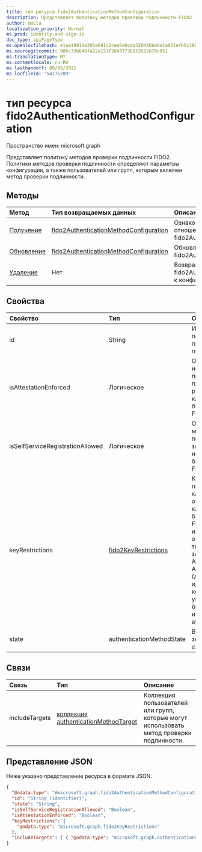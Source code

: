```yaml
---
title: тип ресурса fido2AuthenticationMethodConfiguration
description: Представляет политику методов проверки подлинности FIDO2
author: mmcla
localization_priority: Normal
ms.prod: identity-and-sign-in
doc_type: apiPageType
ms.openlocfilehash: e1ae1981de295e691c2cee5e0cda320446bebe1a021efb6c1898cd3ab91158d1
ms.sourcegitcommit: 986c33b848fa22a153f28437738953532b78c051
ms.translationtype: MT
ms.contentlocale: ru-RU
ms.lasthandoff: 08/05/2021
ms.locfileid: "54175289"
---
```

# <a name="fido2authenticationmethodconfiguration-resource-type"></a>тип ресурса fido2AuthenticationMethodConfiguration

Пространство имен: microsoft.graph

Представляет политику методов проверки подлинности FIDO2. Политики методов проверки подлинности определяют параметры конфигурации, а также пользователей или групп, которым включен метод проверки подлинности.


## <a name="methods"></a>Методы
|Метод|Тип возвращаемых данных|Описание|
|:---|:---|:---|
|[Получение](../api/fido2authenticationmethodconfiguration-get.md)|[fido2AuthenticationMethodConfiguration](../resources/fido2authenticationmethodconfiguration.md)|Ознакомьтесь с свойствами и отношениями объекта fido2AuthenticationMethodConfiguration.|
|[Обновление](../api/fido2authenticationmethodconfiguration-update.md)|[fido2AuthenticationMethodConfiguration](../resources/fido2authenticationmethodconfiguration.md)|Обновление свойств объекта fido2AuthenticationMethodConfiguration.|
|[Удаление](../api/fido2authenticationmethodconfiguration-delete.md)|Нет|Возвращает объект fido2AuthenticationMethodConfiguration к конфигурации по умолчанию.|


## <a name="properties"></a>Свойства
|Свойство|Тип|Описание|
|:---|:---|:---|
|id|String|Идентификатор политики метода проверки подлинности.|
|isAttestationEnforced|Логическое|Определяет, необходимо ли применять проверку для регистрации ключей безопасности FIDO2.|
|isSelfServiceRegistrationAllowed|Логическое|Определяет, могут ли пользователи зарегистрировать новые ключи безопасности FIDO2.|
|keyRestrictions|[fido2KeyRestrictions](../resources/fido2keyrestrictions.md)|Контролирует, применяются ли ключевые ограничения для ключей безопасности FIDO2, разрешая или отменяя определенные типы ключей в зависимости от Authenticator Attestation GUID (AAGUID), идентификатора, который указывает тип (например, make и model) аутентиста.|
|state|authenticationMethodState|Возможные значения: `enabled`, `disabled`.|

## <a name="relationships"></a>Связи
|Связь|Тип|Описание|
|:---|:---|:---|
|includeTargets|[коллекция authenticationMethodTarget](../resources/authenticationmethodtarget.md)|Коллекция пользователей или групп, которые могут использовать метод проверки подлинности.|

## <a name="json-representation"></a>Представление JSON
Ниже указано представление ресурса в формате JSON.
<!-- {
  "blockType": "resource",
  "keyProperty": "id",
  "@odata.type": "microsoft.graph.fido2AuthenticationMethodConfiguration",
  "baseType": "microsoft.graph.authenticationMethodConfiguration",
  "openType": false
}
-->
``` json
{
  "@odata.type": "#microsoft.graph.fido2AuthenticationMethodConfiguration",
  "id": "String (identifier)",
  "state": "String",
  "isSelfServiceRegistrationAllowed": "Boolean",
  "isAttestationEnforced": "Boolean",
  "keyRestrictions": {
    "@odata.type": "microsoft.graph.fido2KeyRestrictions"
  },
  "includeTargets": [ { "@odata.type": "microsoft.graph.authenticationMethodTarget" } ]
}
```

